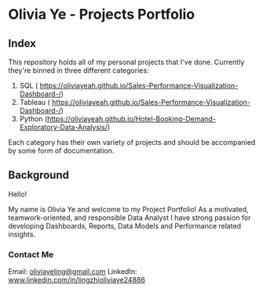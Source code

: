 # Olivia Ye - Projects Portfolio

## Index

This repository holds all of my personal projects that I've done. Currently they're binned in three different categories:

1. SQL ( https://oliviayeah.github.io/Sales-Performance-Visualization-Dashboard-/)
2. Tableau ( https://oliviayeah.github.io/Sales-Performance-Visualization-Dashboard-/)
3. Python (https://oliviayeah.github.io/Hotel-Booking-Demand-Exploratory-Data-Analysis/)

Each category has their own variety of projects and should be accompanied by some form of documentation.

## Background

Hello!

My name is Olivia Ye and welcome to my Project Portfolio! As a motivated, teamwork-oriented, and responsible Data Analyst I have strong passion for developing Dashboards, Reports, Data Models and Performance related insights.

### Contact Me

Email: oliviayeling@gmail.com
LinkedIn: www.linkedin.com/in/lingzhioliviaye24886
